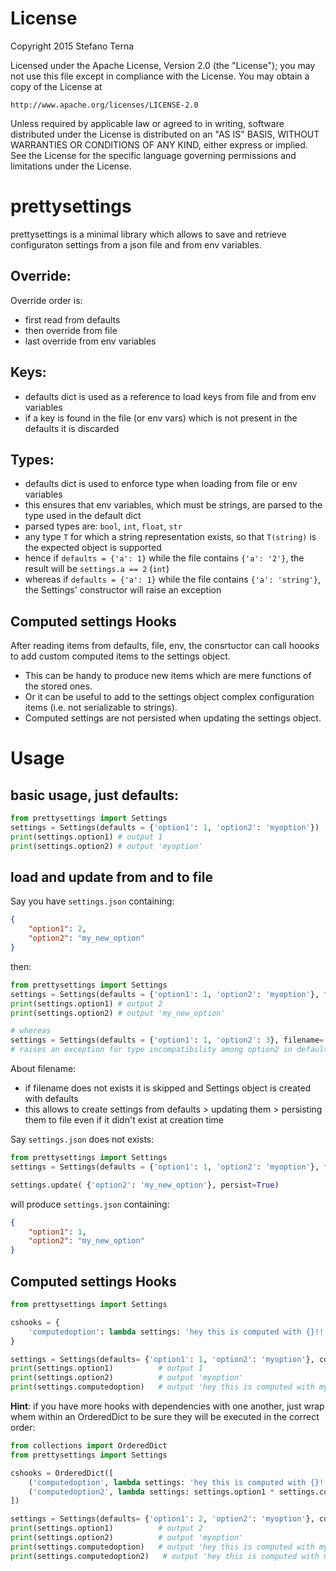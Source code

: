 # License

Copyright 2015 Stefano Terna

Licensed under the Apache License, Version 2.0 (the "License");
you may not use this file except in compliance with the License.
You may obtain a copy of the License at

    http://www.apache.org/licenses/LICENSE-2.0

Unless required by applicable law or agreed to in writing, software
distributed under the License is distributed on an "AS IS" BASIS,
WITHOUT WARRANTIES OR CONDITIONS OF ANY KIND, either express or implied.
See the License for the specific language governing permissions and
limitations under the License.

# prettysettings
prettysettings is a minimal library which allows to save and retrieve configuraton settings from a json file and from env variables.

## Override:
Override order is:
- first read from defaults
- then override from file
- last override from env variables

## Keys:
- defaults dict is used as a reference to load keys from file and from env variables
- if a key is found in the file (or env vars) which is not present in the defaults it is discarded

## Types:
- defaults dict is used to enforce type when loading from file or env variables
- this ensures that env variables, which must be strings, are parsed to the type used in the default dict
- parsed types are: `bool`, `int`, `float`, `str`
- any type `T` for which a string representation exists, so that `T(string)` is the expected object is supported
- hence if `defaults = {'a': 1}` while the file contains `{'a': '2'}`, the result will be `settings.a == 2` (`int`)
- whereas if `defaults = {'a': 1}` while the file contains `{'a': 'string'}`, the Settings' constructor will raise an exception

## Computed settings Hooks
After reading items from defaults, file, env, the consrtuctor can call hoooks to add custom computed items to the settings object.
- This can be handy to produce new items which are mere functions of the stored ones.
- Or it can be useful to add to the settings object complex configuration items (i.e. not serializable to strings).
- Computed settings are not persisted when updating the settings object.

# Usage
## basic usage, just defaults: 
```python
from prettysettings import Settings
settings = Settings(defaults = {'option1': 1, 'option2': 'myoption'})
print(settings.option1) # output 1
print(settings.option2) # output 'myoption'
```
## load and update from and to file

Say you have `settings.json` containing:
```json
{
    "option1": 2,
    "option2": "my_new_option"
}
```
then:
```python
from prettysettings import Settings
settings = Settings(defaults = {'option1': 1, 'option2': 'myoption'}, filename='./settings.json')
print(settings.option1) # output 2
print(settings.option2) # output 'my_new_option'

# whereas
settings = Settings(defaults = {'option1': 1, 'option2': 3}, filename='./settings.json')
# raises an exception for type incompatibility among option2 in defaults and in file.

```

About filename:
- if filename does not exists it is skipped and Settings object is created with defaults
- this allows to create settings from defaults > updating them > persisting them to file even if it didn't exist at creation time

Say `settings.json` does not exists:
```python
from prettysettings import Settings
settings = Settings(defaults = {'option1': 1, 'option2': 'myoption'}, filename='./settings.json')

settings.update( {'option2': 'my_new_option'}, persist=True)

```
will produce `settings.json` containing:
```json
{
    "option1": 1,
    "option2": "my_new_option"
}
```

## Computed settings Hooks

```python
from prettysettings import Settings

cshooks = {
    'computedoption': lambda settings: 'hey this is computed with {}!!'.format(settings.option2)
}

settings = Settings(defaults= {'option1': 1, 'option2': 'myoption'}, computed_settings_hooks=cshooks)
print(settings.option1)          # output 1
print(settings.option2)          # output 'myoption'
print(settings.computedoption)   # output 'hey this is computed with myoption!!'
```

**Hint**: if you have more hooks with dependencies with one another, just wrap whem within an OrderedDict to be sure they will be executed in the correct order:

```python
from collections import OrderedDict
from prettysettings import Settings

cshooks = OrderedDict([
    ('computedoption', lambda settings: 'hey this is computed with {}!! '.format(settings.option2)),
    ('computedoption2', lambda settings: settings.option1 * settings.computedoption)
])

settings = Settings(defaults= {'option1': 2, 'option2': 'myoption'}, computed_settings_hooks=cshooks)
print(settings.option1)          # output 2
print(settings.option2)          # output 'myoption'
print(settings.computedoption)   # output 'hey this is computed with myoption!!'
print(settings.computedoption2)   # output 'hey this is computed with myoption!! hey this is computed with myoption!!'
```

